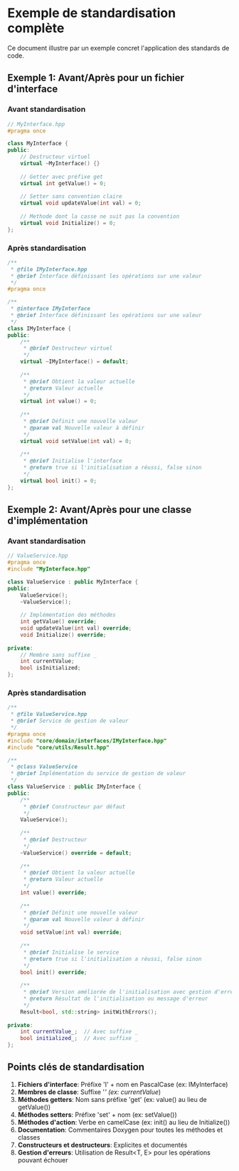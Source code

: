 # Exemple de standardisation complète

Ce document illustre par un exemple concret l'application des standards de code.

## Exemple 1: Avant/Après pour un fichier d'interface

### Avant standardisation

```cpp
// MyInterface.hpp
#pragma once

class MyInterface {
public:
    // Destructeur virtuel
    virtual ~MyInterface() {}
    
    // Getter avec préfixe get
    virtual int getValue() = 0;
    
    // Setter sans convention claire
    virtual void updateValue(int val) = 0;
    
    // Methode dont la casse ne suit pas la convention
    virtual void Initialize() = 0;
};
```

### Après standardisation

```cpp
/**
 * @file IMyInterface.hpp
 * @brief Interface définissant les opérations sur une valeur
 */
#pragma once

/**
 * @interface IMyInterface
 * @brief Interface définissant les opérations sur une valeur
 */
class IMyInterface {
public:
    /**
     * @brief Destructeur virtuel
     */
    virtual ~IMyInterface() = default;
    
    /**
     * @brief Obtient la valeur actuelle
     * @return Valeur actuelle
     */
    virtual int value() = 0;
    
    /**
     * @brief Définit une nouvelle valeur
     * @param val Nouvelle valeur à définir
     */
    virtual void setValue(int val) = 0;
    
    /**
     * @brief Initialise l'interface
     * @return true si l'initialisation a réussi, false sinon
     */
    virtual bool init() = 0;
};
```

## Exemple 2: Avant/Après pour une classe d'implémentation

### Avant standardisation

```cpp
// ValueService.hpp
#pragma once
#include "MyInterface.hpp"

class ValueService : public MyInterface {
public:
    ValueService();
    ~ValueService();
    
    // Implémentation des méthodes
    int getValue() override;
    void updateValue(int val) override;
    void Initialize() override;
    
private:
    // Membre sans suffixe _
    int currentValue;
    bool isInitialized;
};
```

### Après standardisation

```cpp
/**
 * @file ValueService.hpp
 * @brief Service de gestion de valeur
 */
#pragma once
#include "core/domain/interfaces/IMyInterface.hpp"
#include "core/utils/Result.hpp"

/**
 * @class ValueService
 * @brief Implémentation du service de gestion de valeur
 */
class ValueService : public IMyInterface {
public:
    /**
     * @brief Constructeur par défaut
     */
    ValueService();
    
    /**
     * @brief Destructeur
     */
    ~ValueService() override = default;
    
    /**
     * @brief Obtient la valeur actuelle
     * @return Valeur actuelle
     */
    int value() override;
    
    /**
     * @brief Définit une nouvelle valeur
     * @param val Nouvelle valeur à définir
     */
    void setValue(int val) override;
    
    /**
     * @brief Initialise le service
     * @return true si l'initialisation a réussi, false sinon
     */
    bool init() override;
    
    /**
     * @brief Version améliorée de l'initialisation avec gestion d'erreurs
     * @return Résultat de l'initialisation ou message d'erreur
     */
    Result<bool, std::string> initWithErrors();
    
private:
    int currentValue_;  // Avec suffixe _
    bool initialized_;  // Avec suffixe _
};
```

## Points clés de standardisation

1. **Fichiers d'interface**: Préfixe 'I' + nom en PascalCase (ex: IMyInterface)
2. **Membres de classe**: Suffixe '_' (ex: currentValue_)
3. **Méthodes getters**: Nom sans préfixe 'get' (ex: value() au lieu de getValue())
4. **Méthodes setters**: Préfixe 'set' + nom (ex: setValue())
5. **Méthodes d'action**: Verbe en camelCase (ex: init() au lieu de Initialize())
6. **Documentation**: Commentaires Doxygen pour toutes les méthodes et classes
7. **Constructeurs et destructeurs**: Explicites et documentés
8. **Gestion d'erreurs**: Utilisation de Result<T, E> pour les opérations pouvant échouer
